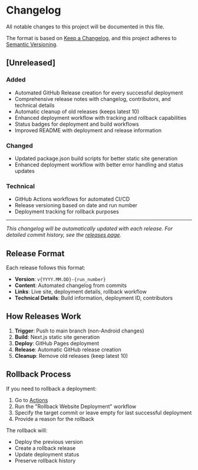 # Changelog

All notable changes to this project will be documented in this file.

The format is based on [Keep a Changelog](https://keepachangelog.com/en/1.0.0/),
and this project adheres to [Semantic Versioning](https://semver.org/spec/v2.0.0.html).

## [Unreleased]

### Added
- Automated GitHub Release creation for every successful deployment
- Comprehensive release notes with changelog, contributors, and technical details
- Automatic cleanup of old releases (keeps latest 10)
- Enhanced deployment workflow with tracking and rollback capabilities
- Status badges for deployment and build workflows
- Improved README with deployment and release information

### Changed
- Updated package.json build scripts for better static site generation
- Enhanced deployment workflow with better error handling and status updates

### Technical
- GitHub Actions workflows for automated CI/CD
- Release versioning based on date and run number
- Deployment tracking for rollback purposes

---

*This changelog will be automatically updated with each release. For detailed commit history, see the [releases page](https://github.com/abstractalgorithms/abstractalgorithms.github.io/releases).*

## Release Format

Each release follows this format:
- **Version**: `v{YYYY.MM.DD}-{run_number}`
- **Content**: Automated changelog from commits
- **Links**: Live site, deployment details, rollback workflow
- **Technical Details**: Build information, deployment ID, contributors

## How Releases Work

1. **Trigger**: Push to main branch (non-Android changes)
2. **Build**: Next.js static site generation
3. **Deploy**: GitHub Pages deployment
4. **Release**: Automatic GitHub release creation
5. **Cleanup**: Remove old releases (keep latest 10)

## Rollback Process

If you need to rollback a deployment:
1. Go to [Actions](https://github.com/abstractalgorithms/abstractalgorithms.github.io/actions)
2. Run the "Rollback Website Deployment" workflow
3. Specify the target commit or leave empty for last successful deployment
4. Provide a reason for the rollback

The rollback will:
- Deploy the previous version
- Create a rollback release
- Update deployment status
- Preserve rollback history

